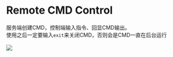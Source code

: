 # **Remote CMD Control**
服务端创建CMD，控制端输入指令、回显CMD输出。<br>
使用之后一定要输入`exit`来关闭CMD，否则会是CMD一直在后台运行<br><br>
![](SWSRemoteControl/cmdControl/IGEN.jpg)
